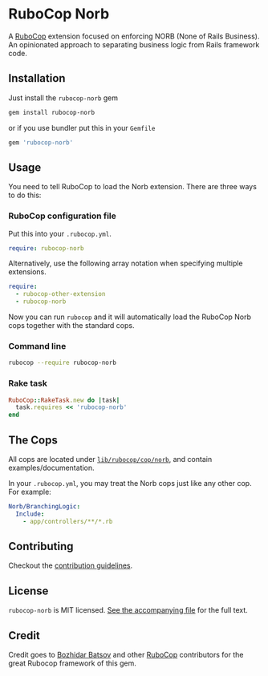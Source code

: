# RuboCop Norb

A [RuboCop](https://github.com/rubocop-hq/rubocop) extension focused on enforcing NORB (None of Rails Business).  An opinionated approach to separating business logic from Rails framework code.

## Installation

Just install the `rubocop-norb` gem

```sh
gem install rubocop-norb
```

or if you use bundler put this in your `Gemfile`

```ruby
gem 'rubocop-norb'
```

## Usage

You need to tell RuboCop to load the Norb extension. There are three ways to do this:

### RuboCop configuration file

Put this into your `.rubocop.yml`.

```yaml
require: rubocop-norb
```

Alternatively, use the following array notation when specifying multiple extensions.

```yaml
require:
  - rubocop-other-extension
  - rubocop-norb
```

Now you can run `rubocop` and it will automatically load the RuboCop Norb
cops together with the standard cops.

### Command line

```sh
rubocop --require rubocop-norb
```

### Rake task

```ruby
RuboCop::RakeTask.new do |task|
  task.requires << 'rubocop-norb'
end
```

## The Cops

All cops are located under
[`lib/rubocop/cop/norb`](lib/rubocop/cop/norb), and contain
examples/documentation.

In your `.rubocop.yml`, you may treat the Norb cops just like any other
cop. For example:

```yaml
Norb/BranchingLogic:
  Include:
    - app/controllers/**/*.rb
```

## Contributing

Checkout the [contribution guidelines](CONTRIBUTING.md).

## License

`rubocop-norb` is MIT licensed. [See the accompanying file](LICENSE.txt) for
the full text.

## Credit

Credit goes to [Bozhidar Batsov](https://github.com/bbatsov) and other [RuboCop](https://github.com/rubocop-hq/rubocop) contributors for the great Rubocop framework of this gem.

